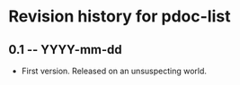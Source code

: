 # Revision history for pdoc-list

## 0.1 -- YYYY-mm-dd

* First version. Released on an unsuspecting world.

